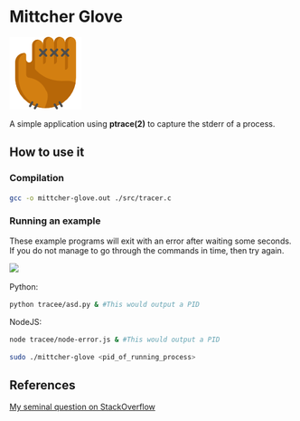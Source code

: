 # Mittcher Glove

![Mittcher Glove Logo](logo.png)

A simple application using **ptrace(2)** to capture the stderr of a process.

## How to use it

### Compilation

```sh
gcc -o mittcher-glove.out ./src/tracer.c
```

### Running an example

These example programs will exit with an error after waiting some seconds.
If you do not manage to go through the commands in time, then try again.

![](http://g.recordit.co/fKvGsBRGX6.gif)

Python:

```sh
python tracee/asd.py & #This would output a PID
```

NodeJS:
```sh
node tracee/node-error.js & #This would output a PID
```

```sh
sudo ./mittcher-glove <pid_of_running_process>
```

## References

[My seminal question on StackOverflow](
  https://stackoverflow.com/questions/43854398/read-the-stderr-of-a-process-using-ptrace2)
